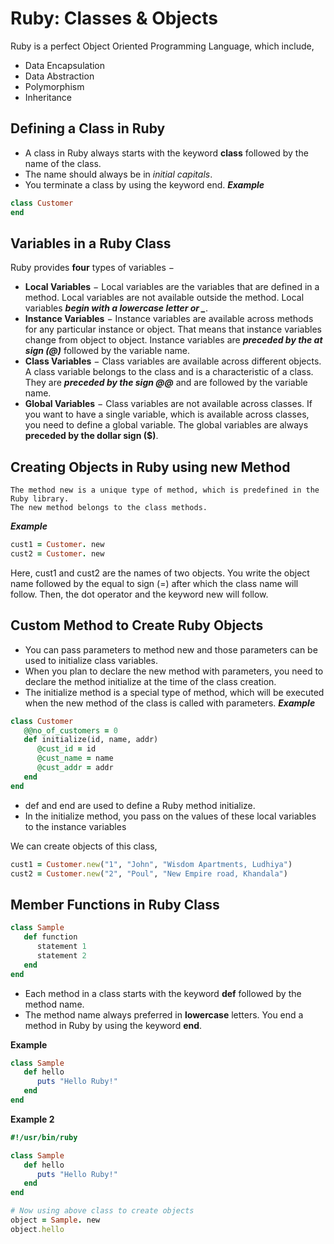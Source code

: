 # Ruby: Classes & Objects
Ruby is a perfect Object Oriented Programming Language, which include,
- Data Encapsulation
- Data Abstraction
- Polymorphism
- Inheritance

## Defining a Class in Ruby
- A class in Ruby always starts with the keyword **class** followed by the name of the class.
- The name should always be in *initial capitals*.
- You terminate a class by using the keyword end.
***Example***
```ruby
class Customer
end
```

## Variables in a Ruby Class
Ruby provides **four** types of variables −
- **Local Variables** − Local variables are the variables that are defined in a method. Local variables are not available outside the method. Local variables ***begin with a lowercase letter or _***.
- **Instance Variables** − Instance variables are available across methods for any particular instance or object. That means that instance variables change from object to object. Instance variables are ***preceded by the at sign (@)*** followed by the variable name.
- **Class Variables** − Class variables are available across different objects. A class variable belongs to the class and is a characteristic of a class. They are ***preceded by the sign @@*** and are followed by the variable name.
- **Global Variables** − Class variables are not available across classes. If you want to have a single variable, which is available across classes, you need to define a global variable. The global variables are always **preceded by the dollar sign ($)**.

## Creating Objects in Ruby using new Method
    The method new is a unique type of method, which is predefined in the Ruby library.
    The new method belongs to the class methods.
***Example***
```ruby
cust1 = Customer. new
cust2 = Customer. new
```
Here, cust1 and cust2 are the names of two objects. You write the object name followed by the equal to sign (=) after which the class name will follow. Then, the dot operator and the keyword new will follow.

## Custom Method to Create Ruby Objects
- You can pass parameters to method new and those parameters can be used to initialize class variables.
- When you plan to declare the new method with parameters, you need to declare the method initialize at the time of the class creation.
- The initialize method is a special type of method, which will be executed when the new method of the class is called with parameters.
***Example***
```ruby
class Customer
   @@no_of_customers = 0
   def initialize(id, name, addr)
      @cust_id = id
      @cust_name = name
      @cust_addr = addr
   end
end
```
- def and end are used to define a Ruby method initialize.
- In the initialize method, you pass on the values of these local variables to the instance variables

We can create objects of this class,
```ruby
cust1 = Customer.new("1", "John", "Wisdom Apartments, Ludhiya")
cust2 = Customer.new("2", "Poul", "New Empire road, Khandala")
```

## Member Functions in Ruby Class
```ruby
class Sample
   def function
      statement 1
      statement 2
   end
end
```
- Each method in a class starts with the keyword **def** followed by the method name.
- The method name always preferred in **lowercase** letters. You end a method in Ruby by using the keyword **end**.

**Example**

```ruby
class Sample
   def hello
      puts "Hello Ruby!"
   end
end
```

**Example 2**
```ruby
#!/usr/bin/ruby

class Sample
   def hello
      puts "Hello Ruby!"
   end
end

# Now using above class to create objects
object = Sample. new
object.hello
```










